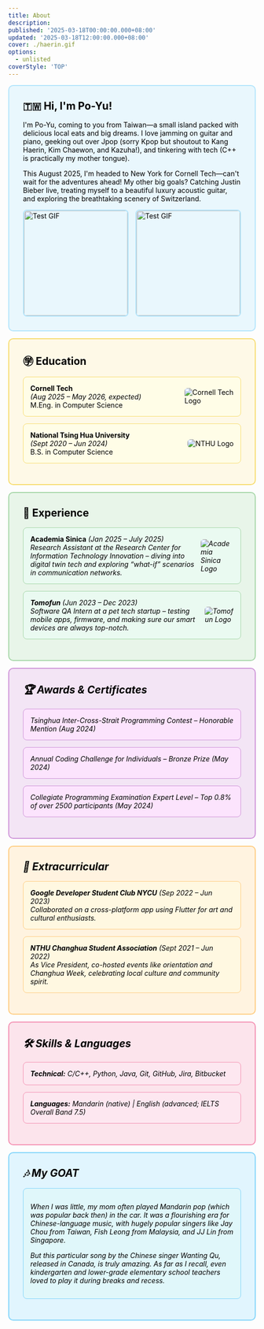```yaml
---
title: About
description: 
published: '2025-03-18T00:00:00.000+08:00'
updated: '2025-03-18T12:00:00.000+08:00'
cover: ./haerin.gif
options:
  - unlisted
coverStyle: 'TOP'
---
```


<script lang="ts">
  import Youtube from '$lib/components/youtube.svelte'
</script>
<div style="color: #000 !important;">
<!-- About Me Widget with GIF Subwidgets -->
<div class="widget" style="padding: 2em; margin: 1em 0; background: #e9f7fd; border: 2px solid #b3e5fc; border-radius: 10px;">
  <h2 style="margin-top:0;color: #000 !important;">🇹🇼 Hi, I'm Po-Yu!</h2>
  <p>
    I'm Po-Yu, coming to you from Taiwan—a small island packed with delicious local eats and big dreams.
    I love jamming on guitar and piano, geeking out over Jpop (sorry Kpop but shoutout to Kang Haerin, Kim Chaewon, and Kazuha!),
    and tinkering with tech (C++ is practically my mother tongue).
  </p>
  <p>
    This August 2025, I'm headed to New York for Cornell Tech—can't wait for the adventures ahead!
    My other big goals? Catching Justin Bieber live, treating myself to a beautiful luxury acoustic guitar,
    and exploring the breathtaking scenery of Switzerland.
  </p>
  <div style="display: flex; justify-content: space-between; gap: 1em; margin-top: 1em;">
  <!-- GIF Subwidgets Container -->
  <div style="width: 48%; height: 0; padding-bottom: 48%; position: relative; border: 2px solid #b3e5fc; border-radius: 8px; overflow: hidden;">
  <img 
    src="https://media3.giphy.com/media/v1.Y2lkPTc5MGI3NjExOTAzN2pncWE4MGwxN2V6OW5pOGE5NWM0d3pnamR4OTNxcTQ4dWRsMiZlcD12MV9pbnRlcm5hbF9naWZfYnlfaWQmY3Q9Zw/j6ooYVKHGVtrDsxev5/giphy.gif" 
    alt="Test GIF"
    style="position: absolute; top: 0; left: 0; width: 100%; height: 100%; object-fit: cover;" 
  />
  </div>

  <div style="width: 48%; height: 0; padding-bottom: 48%; position: relative; border: 2px solid #b3e5fc; border-radius: 8px; overflow: hidden;">
  <img 
    src="https://media2.giphy.com/media/v1.Y2lkPTc5MGI3NjExNXUxOGdqeXFiaHBnbXUxY3puY292bmg4amo3eXE3b24xb2tiNXZpeCZlcD12MV9pbnRlcm5hbF9naWZfYnlfaWQmY3Q9Zw/Nl9dMqCPdrZSVOk9lY/giphy.gif" 
    alt="Test GIF"
    style="position: absolute; top: 0; left: 0; width: 100%; height: 100%; object-fit: cover;" 
  />
  </div>
  </div>
</div>


<!-- Education Widget -->
<div style="padding: 2em; margin: 1em 0; background: #fef9e7; border: 2px solid #f7dc6f; border-radius: 10px;">
  <h2 style="margin-top:0;color: #000 !important;">㊫ Education</h2>
  
  <!-- Education Item: Cornell Tech -->
  <div style="
    margin: 1em 0; 
    padding: 1em; 
    background: #fffde7; 
    border: 1px solid #f7dc6f; 
    border-radius: 8px; 
    display: flex; 
    justify-content: space-between; 
    align-items: center;
  ">
    <!-- Text Content -->
    <div>
      <strong>Cornell Tech</strong><br/>
      <em>(Aug 2025 – May 2026, expected)</em><br/>
      M.Eng. in Computer Science
    </div>
    <!-- Logo (replace with your local file path) -->
    <img 
      src="https://cdn.freebiesupply.com/logos/large/2x/cornell-big-red-3-logo-png-transparent.png" 
      alt="Cornell Tech Logo" 
      style="max-width: 100px; height: auto; border-radius: 6px;"
    />
  </div>

  <!-- Education Item: National Tsing Hua University -->
  <div style="
    margin: 1em 0; 
    padding: 1em; 
    background: #fffde7; 
    border: 1px solid #f7dc6f; 
    border-radius: 8px; 
    display: flex; 
    justify-content: space-between; 
    align-items: center;
  ">
    <!-- Text Content -->
    <div>
      <strong>National Tsing Hua University</strong><br/>
      <em>(Sept 2020 – Jun 2024)</em><br/>
      B.S. in Computer Science
    </div>
    <!-- Logo (replace with your local file path) -->
    <img 
      src="https://i.ibb.co/b5rx6cdM/nthu-logo.jpg" 
      alt="NTHU Logo" 
      style="max-width: 100px; height: auto; border-radius: 6px;"
    />
  </div>
</div>


<!-- Experience Widget -->
<div style="padding: 2em; margin: 1em 0; background: #e8f5e9; border: 2px solid #a5d6a7; border-radius: 10px;">
  <h2 style="margin-top:0;color: #000 !important;">🏇 Experience</h2>
  
  <!-- Experience Item: Academia Sinica -->
  <div style="
    margin: 1em 0; 
    padding: 1em; 
    background: #eafaf1; 
    border: 1px solid #a5d6a7; 
    border-radius: 8px;
    display: flex; 
    justify-content: space-between; 
    align-items: center;
  ">
    <!-- Text Content -->
    <div>
      <strong>Academia Sinica</strong> <em>(Jan 2025 – July 2025)<em/><br/>
      Research Assistant at the Research Center for Information Technology Innovation – diving into digital twin tech and exploring “what-if” scenarios in communication networks.
    </div>
    <!-- Logo (Replace the src with your actual image link or local path) -->
    <img 
      src="https://aassrec.org/wp-content/uploads/2020/06/Academia-Sinica-Logo.png" 
      alt="Academia Sinica Logo" 
      style="max-width: 90px; height: auto; border-radius: 6px;"
    />
  </div>
  
  <!-- Experience Item: Tomofun -->
  <div style="
    margin: 1em 0; 
    padding: 1em; 
    background: #eafaf1; 
    border: 1px solid #a5d6a7; 
    border-radius: 8px;
    display: flex; 
    justify-content: space-between; 
    align-items: center;
  ">
    <!-- Text Content -->
    <div>
      <strong>Tomofun</strong> <em>(Jun 2023 – Dec 2023)</em><br/>
      Software QA Intern at a pet tech startup – testing mobile apps, firmware, and making sure our smart devices are always top-notch.
    </div>
    <!-- Logo (Replace the src with your actual image link or local path) -->
    <img 
      src="https://scontent.ftpe3-1.fna.fbcdn.net/v/t39.30808-6/326796568_1313638412531487_5586862764192002393_n.png?_nc_cat=110&ccb=1-7&_nc_sid=6ee11a&_nc_ohc=SAHgaMOqVbsQ7kNvgHA5stx&_nc_oc=AdhJJQDKETIcnQfJSJJE64QwzycJjxVZE2faICepIE2n68ywJQEnlHSknJyEi2B1oeA&_nc_zt=23&_nc_ht=scontent.ftpe3-1.fna&_nc_gid=M6oF2CR_4EZRXDY5eeeJMQ&oh=00_AYF6JDT_Bn1ASsTB8DZR2XFSHdKK155Yf66cTSnvcQGUdA&oe=67DF784B" 
      alt="Tomofun Logo" 
      style="max-width: 90px; height: auto; border-radius: 6px;"
    />
  </div>
</div>

<!-- Awards & Certificates Widget -->
<div style="padding: 2em; margin: 1em 0; background: #f3e5f5; border: 2px solid #ce93d8; border-radius: 10px;">
  <h2 style="margin-top:0;color: #000 !important;">🏆 Awards & Certificates</h2>
  
  <!-- Award Item: Tsinghua Inter-Cross-Strait Programming Contest -->
  <div style="margin: 1em 0; padding: 1em; background: #fce4fd; border: 1px solid #ce93d8; border-radius: 8px;">
    Tsinghua Inter-Cross-Strait Programming Contest – Honorable Mention (Aug 2024)
  </div>
  
  <!-- Award Item: Annual Coding Challenge for Individuals -->
  <div style="margin: 1em 0; padding: 1em; background: #fce4fd; border: 1px solid #ce93d8; border-radius: 8px;">
    Annual Coding Challenge for Individuals – Bronze Prize (May 2024)
  </div>
  
  <!-- Award Item: Collegiate Programming Examination Expert Level -->
  <div style="margin: 1em 0; padding: 1em; background: #fce4fd; border: 1px solid #ce93d8; border-radius: 8px;">
    Collegiate Programming Examination Expert Level – Top 0.8% of over 2500 participants (May 2024)
  </div>
</div>

<!-- Extracurricular Widget -->
<div style="padding: 2em; margin: 1em 0; background: #fff3e0; border: 2px solid #ffcc80; border-radius: 10px;">
  <h2 style="margin-top:0;color: #000 !important;">🎉 Extracurricular</h2>
  
  <!-- Extracurricular Item: GDSC NYCU -->
  <div style="margin: 1em 0; padding: 1em; background: #fff8e1; border: 1px solid #ffcc80; border-radius: 8px;">
    <strong>Google Developer Student Club NYCU</strong> (Sep 2022 – Jun 2023)<br/>
    Collaborated on a cross-platform app using Flutter for art and cultural enthusiasts.
  </div>
  
  <!-- Extracurricular Item: NTHU Changhua Student Association -->
  <div style="margin: 1em 0; padding: 1em; background: #fff8e1; border: 1px solid #ffcc80; border-radius: 8px;">
    <strong>NTHU Changhua Student Association</strong> (Sept 2021 – Jun 2022)<br/>
    As Vice President, co-hosted events like orientation and Changhua Week, celebrating local culture and community spirit.
  </div>
</div>


<!-- Skills & Languages Widget -->
<div style="padding: 2em; margin: 1em 0; background: #fce4ec; border: 2px solid #f48fb1; border-radius: 10px;">
  <h2 style="margin-top:0; color: #000 !important;">🛠 Skills & Languages</h2>
  
  <!-- Technical Skills -->
  <div style="margin: 1em 0; padding: 1em; background: #fde7f0; border: 1px solid #f48fb1; border-radius: 8px;">
    <strong>Technical:</strong> C/C++, Python, Java, Git, GitHub, Jira, Bitbucket
  </div>
  
  <!-- Language Skills -->
  <div style="margin: 1em 0; padding: 1em; background: #fde7f0; border: 1px solid #f48fb1; border-radius: 8px;">
    <strong>Languages:</strong> Mandarin (native) | English (advanced; IELTS Overall Band 7.5)
  </div>
</div>
<!-- Personal Taste Widget -->
<div style="padding: 2em; margin: 1em 0; background: #e1f5fe; border: 2px solid #81d4fa; border-radius: 10px;">
  <h2 style="margin-top:0;color: #000 !important;">🎶 My GOAT</h2>
  
  <!-- Music Taste -->
  <div style="margin: 1em 0; padding: 1em; background: #e0f7fa; border: 1px solid #81d4fa; border-radius: 8px;">
    <p>When I was little, my mom often played Mandarin pop (which was popular back then) in the car. It was a flourishing era for Chinese-language music, with hugely popular singers like Jay Chou from Taiwan, Fish Leong from Malaysia, and JJ Lin from Singapore. </p>
    <p>But this particular song by the Chinese singer Wanting Qu, released in Canada, is truly amazing. As far as I recall, even kindergarten and lower-grade elementary school teachers loved to play it during breaks and recess.</p>
  </div>
  
  <Youtube id="w0dMz8RBG7g?si=VDg_hMp_1RfZlnMb"/>
</div>
</div>


<!-- Stelve Widget
<div class="stelve-widget" style="padding: 1em; margin-top: 1em; background: #f9f9f9; border-radius: 8px;">
  <p style="font-family: 'Courier New', Courier, monospace;">
    Keep exploring, keep coding, and most importantly, keep enjoying the ride!
  </p>
</div> -->
